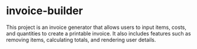 # invoice-builder
This project is an invoice generator that allows users to input items, costs, and quantities to create a printable invoice. It also includes features such as removing items, calculating totals, and rendering user details.
